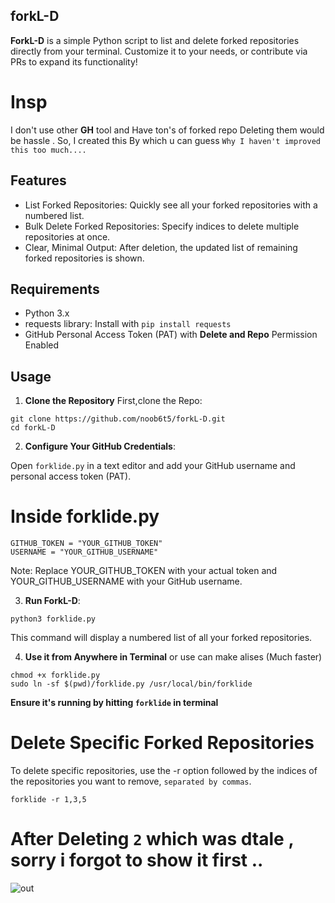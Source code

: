 ## forkL-D
 **ForkL-D** is a simple Python script to list and delete forked repositories directly from your terminal. Customize it to your needs, or contribute via PRs to expand its functionality!

# Insp
 I don't use other **GH** tool and Have ton's of forked repo Deleting them would be hassle . So, I created this By which u can guess   `Why I haven't improved this too much....`

## Features

- List Forked Repositories: Quickly see all your forked repositories with a numbered list.
- Bulk Delete Forked Repositories: Specify indices to delete multiple repositories at once.
- Clear, Minimal Output: After deletion, the updated list of remaining forked repositories is shown.


## Requirements

- Python 3.x
- requests library: Install with `pip install requests`
- GitHub Personal Access Token (PAT) with **Delete and Repo** Permission Enabled

## Usage

1. **Clone the Repository**
  First,clone the Repo:
```
git clone https://github.com/noob6t5/forkL-D.git
cd forkL-D
```
2. **Configure Your GitHub Credentials**:
  
 Open `forklide.py` in a text editor and add your GitHub username and personal access token (PAT).
 
# Inside forklide.py
```
GITHUB_TOKEN = "YOUR_GITHUB_TOKEN"
USERNAME = "YOUR_GITHUB_USERNAME"
```
Note: Replace YOUR_GITHUB_TOKEN with your actual token and YOUR_GITHUB_USERNAME with your GitHub username.

3. **Run ForkL-D**:

`python3 forklide.py`

This command will display a numbered list of all your forked repositories.

4. **Use it from Anywhere in Terminal** or use can make alises (Much faster)

```
chmod +x forklide.py
sudo ln -sf $(pwd)/forklide.py /usr/local/bin/forklide
```
**Ensure it's running by hitting `forklide` in terminal**

# Delete Specific Forked Repositories

To delete specific repositories, use the -r option followed by the indices of the repositories you want to remove, `separated by commas`.

`forklide -r 1,3,5`


# After Deleting `2` which was dtale , sorry i forgot to show it first .. 

![out](https://github.com/user-attachments/assets/bafbd509-86ec-41a6-88a6-c5b5736c9d23)



